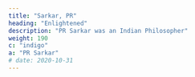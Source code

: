 ```yaml
---
title: "Sarkar, PR"
heading: "Enlightened"
description: "PR Sarkar was an Indian Philosopher"
weight: 190
c: "indigo"
a: "PR Sarkar"
# date: 2020-10-31
---
```



<!-- “Those kśatriya- or vipra-minded shúdras who are the pioneers of revolution will have to learn to be disciplined, take proper revolutionary training, build their character, be moralists; in a word, they will have to become what I call sadvipras. A sadvipra will not launch a movement against honest people, even if he or she does not like them. But a sadvipra will definitely take action against dishonest people, even if he or she likes them. In such matters it will not do to indulge any kind of mental weakness.
Such strict, ideological sadvipras will be the messengers of the revolution. They will carry the message of revolution to every home in the world, to every vein and capillary of human existence. The banner of victorious revolution will be carried by them alone.

“Those warrior- or intellectually-minded workers who are the pioneers of revolution will have to learn to be disciplined, take proper revolutionary training, build their character, be moralists. In a word, they will have to become what I call "true intellectuals". A "true intellectual" will not launch a movement against honest people, even if he or she does not like them. But a "true intellectual" will definitely take action against dishonest people, even if he or she likes them. In such matters it will not do to indulge any kind of mental weakness.

...
One may ask whether rich people who are moral and spiritual can be "true intellectuals" or not. In reply I will say yes, they can be. But in order to be "true intellectuals" they will have to come down to the level of the middle class, because they cannot live in indolent luxury on capital acquired by sinful means. In order to follow the principles of Prout, they will have to fight against sin and injustice, and in order to conduct such a fight properly, they will not be able to keep their wealth – they will have to become middle-class.

The meaning of the word "true intellectual" is “a person who is a moralist and a spiritualist and who fights against immorality”. Earning money in a sinful way or accumulating great wealth is against the fundamental principles of Prout. It will be quite impossible for people who are not following the fundamental principles of Prout to bring about shúdra revolution.
 -->